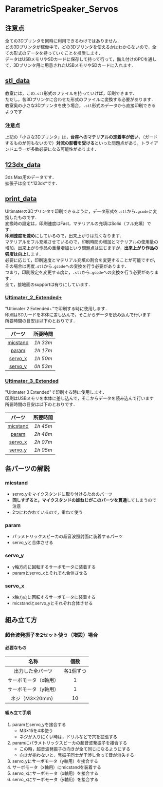 ﻿# ParametricSpeaker_Servos
## 注意点
全ての3Dプリンタを同時に利用できるわけではありません．<br>
どの3Dプリンタが稼働中で，どの3Dプリンタを使えるかはわからないので，全ての形式のデータを持っていくことを推奨します．<br>
データはUSBメモリやSDカードに保存して持って行って，備え付けのPCを通して，3Dプリンタ用に用意されたUSBメモリやSDカードに入れます．

## [stl_data](./stl_data)
教室には，この`.stl`形式のファイルを持っていけば，印刷できます．<br>
ただし，各3Dプリンタに合わせた形式のファイルに変換する必要があります．<br>
教室奥の小さな3Dプリンタを使う場合，`.stl`形式のデータから直接印刷できるようです．

### 注意点
上記の「小さな3Dプリンタ」は，**台座へのマテリアルの定着率が低い**，（ガードするものが何もないので）**対流の影響を受ける**といった問題点があり，トライアンドエラーが多数必要になる可能性があります．<br>

## [123dx_data](./123dx_data)
3ds Max用のデータです．<br>
拡張子は全て*.123dx*です．

## [print_data](./print_data)
Ultimaterの3Dプリンタで印刷できるように，データ形式を`.stl`から`.gcode`に変換したものです．<br>
変換時の設定は，印刷速度はFast，マテリアルの充填はSolid（フル充填）です．<br>
**印刷速度を速め**にしているので，出来上がりは荒くなります．<br>
マテリアルをフル充填させているので，印刷時間の増加とマテリアルの使用量の増加，出来上がり作品の重量増加という問題点は生じますが，**出来上がり作品の強度は向上**します．<br>
必要に応じて，印刷速度とマテリアル充填の割合を変更することが可能ですが，その場合は再度`.stl`から`.gcode`への変換を行う必要があります．<br>
つまり，印刷設定を変更する度に，`.stl`から`.gcode`への変換を行う必要があります．<br>
全て，接地面のsupportは有りにしています．

### [Ultimater_2_Extended+](./print_data/Ultimater_2_Extended+)
"Ultimater 2 Extended+"で印刷する時に使用します．<br>
印刷はSDカードを本体に差し込んで，そこからデータを読み込んで行います<br>
所要時間の目安は以下のとおりです．

|パーツ|所要時間|
|:---:|:-----:|
|[micstand](#micstand)|*1h 33m*|
|[param](#param)|*2h 17m*|
|[servo_x](#servo_x)|*1h 50m*|
|[servo_y](#servo_y)|*0h 53m*|

### [Ultimater_3_Extended](./print_data/Ultimater_3_Extended)
"Ultimater 3 Extended"で印刷する時に使用します．<br>
印刷はUSBメモリを本体に差し込んで，そこからデータを読み込んで行います<br>
所要時間の目安は以下のとおりです．

|パーツ|所要時間|
|:---:|:-----:|
|[micstand](#micstand)|*1h 45m*|
|[param](#param)|*2h 48m*|
|[servo_x](#servo_x)|*2h 07m*|
|[servo_y](#servo_y)|*1h 05m*|

## 各パーツの解説
### micstand

* servo_yをマイクスタンドに取り付けるためのパーツ
* **回しすぎると，マイクスタンドの雄ねじがこのパーツを貫通**してしまうので注意
* 2つにわかれているので，重ねて使う

### param

* パラメトリックスピーカの超音波照射面に装着するパーツ
* servo_yと合体させる

### servo_y

* y軸方向に回転するサーボモータに装着する
* paramとservo_xとそれぞれ合体させる

### servo_x

* x軸方向に回転するサーボモータに装着する
* micstandとservo_yとそれぞれ合体させる

## 組み立て方

### 超音波発振子を2セット使う（増設）場合

#### 必要なもの
|名称|個数|
|:---:|:---:|
|出力した全パーツ|各1個ずつ|
|サーボモータ（x軸用）|1|
|サーボモータ（y軸用）|1|
|ネジ（M3×20mm）|10|

#### 組み立て手順

1. paramとservo_yを接合する
	* M3×15を4本使う
	* ネジが入りにくい時は，ドリルなどで穴を拡張する
2. paramにパラメトリックスピーカの超音波発振子を接合する
	* この時，超音波発振子の向きが全て同じになるようにする
	* 向きが揃わないと，発振子同士が干渉し合って音が消失する
3. servo_yにサーボモータ（y軸用）を接合する
4. サーボモータ（x軸用）にmicstandを装着する
5. servo_xにサーボモータ（x軸用）を接合する
6. servo_xにサーボモータ（y軸用）を接合する

